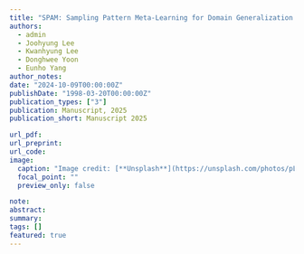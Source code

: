 ```yaml
---
title: "SPAM: Sampling Pattern Meta-Learning for Domain Generalization on Irregular Time Series"
authors:
  - admin
  - Joohyung Lee
  - Kwanhyung Lee
  - Donghwee Yoon
  - Eunho Yang
author_notes:
date: "2024-10-09T00:00:00Z"
publishDate: "1998-03-20T00:00:00Z"
publication_types: ["3"]
publication: Manuscript, 2025
publication_short: Manuscript 2025

url_pdf:
url_preprint:
url_code:
image:
  caption: "Image credit: [**Unsplash**](https://unsplash.com/photos/pLCdAaMFLTE)"
  focal_point: ""
  preview_only: false

note:
abstract:
summary:
tags: []
featured: true
---
```

